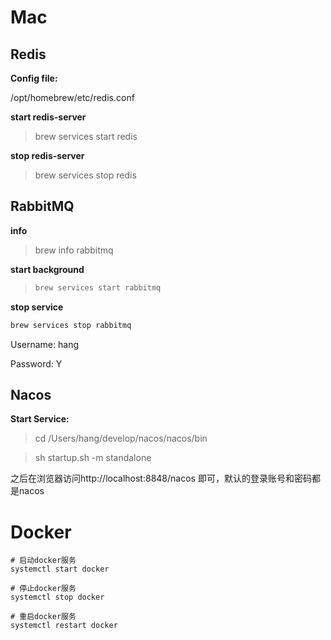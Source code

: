 # Mac

## Redis

__Config file:__

/opt/homebrew/etc/redis.conf

__start redis-server__

> brew services start redis

__stop redis-server__

> brew services stop redis

## RabbitMQ

__info__

> brew info rabbitmq

__start background__

> ```bash
> brew services start rabbitmq
> ```

__stop service__

```bash
brew services stop rabbitmq
```

Username: hang 

Password: Y

## Nacos

__Start Service:__

> cd /Users/hang/develop/nacos/nacos/bin

> sh startup.sh -m standalone

之后在浏览器访问http://localhost:8848/nacos 即可，默认的登录账号和密码都是nacos



# Docker

```shell
# 启动docker服务
systemctl start docker 

# 停止docker服务
systemctl stop docker

# 重启docker服务
systemctl restart docker
```